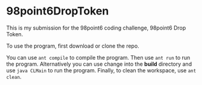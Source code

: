 # 98point6DropToken

This is my submission for the 98point6 coding challenge, 98point6 Drop Token.

To use the program, first download or clone the repo.

You can use `ant compile` to compile the program. 
Then use `ant run` to run the program.
Alternatively you can use change into the **build** directory and use `java CLMain` to run the program. 
Finally, to clean the workspace, use `ant clean`.
